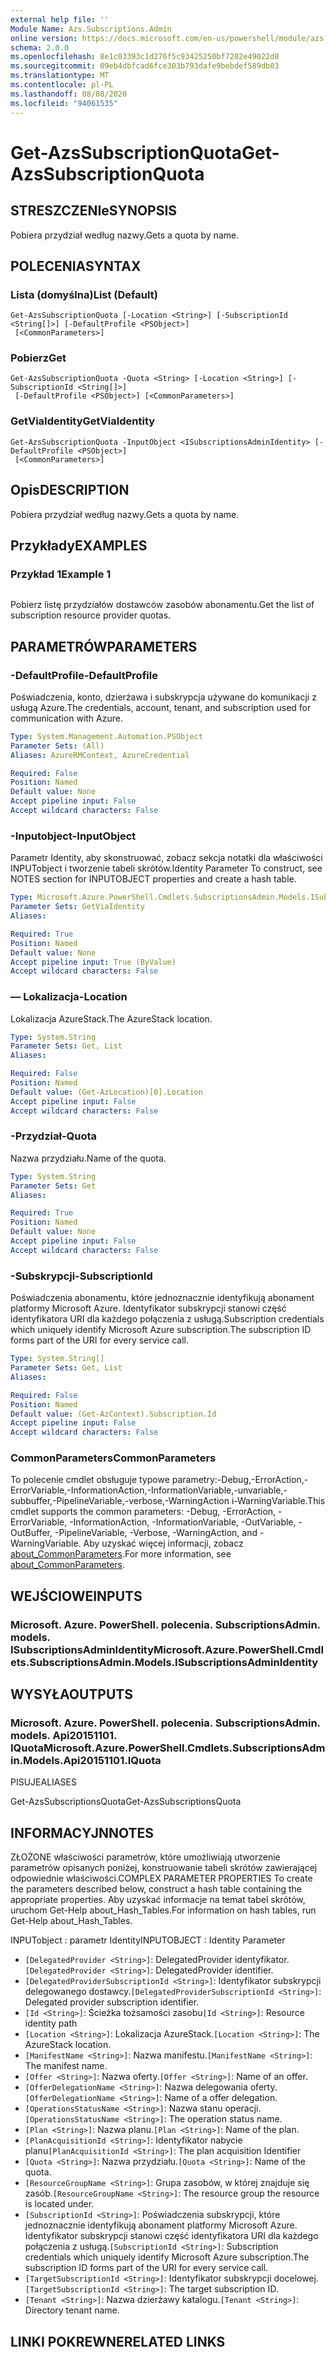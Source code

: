 ```yaml
---
external help file: ''
Module Name: Azs.Subscriptions.Admin
online version: https://docs.microsoft.com/en-us/powershell/module/azs.subscriptions.admin/get-azssubscriptionquota
schema: 2.0.0
ms.openlocfilehash: 8e1c03393c1d276f5c93425250bf7202e49022d8
ms.sourcegitcommit: 09eb4dbfcad6fce303b793dafe9bebdef589db03
ms.translationtype: MT
ms.contentlocale: pl-PL
ms.lasthandoff: 08/08/2020
ms.locfileid: "94061535"
---
```

# <span data-ttu-id="18871-101">Get-AzsSubscriptionQuota</span><span class="sxs-lookup"><span data-stu-id="18871-101">Get-AzsSubscriptionQuota</span></span>

## <span data-ttu-id="18871-102">STRESZCZENIe</span><span class="sxs-lookup"><span data-stu-id="18871-102">SYNOPSIS</span></span>
<span data-ttu-id="18871-103">Pobiera przydział według nazwy.</span><span class="sxs-lookup"><span data-stu-id="18871-103">Gets a quota by name.</span></span>

## <span data-ttu-id="18871-104">POLECENIA</span><span class="sxs-lookup"><span data-stu-id="18871-104">SYNTAX</span></span>

### <span data-ttu-id="18871-105">Lista (domyślna)</span><span class="sxs-lookup"><span data-stu-id="18871-105">List (Default)</span></span>
```
Get-AzsSubscriptionQuota [-Location <String>] [-SubscriptionId <String[]>] [-DefaultProfile <PSObject>]
 [<CommonParameters>]
```

### <span data-ttu-id="18871-106">Pobierz</span><span class="sxs-lookup"><span data-stu-id="18871-106">Get</span></span>
```
Get-AzsSubscriptionQuota -Quota <String> [-Location <String>] [-SubscriptionId <String[]>]
 [-DefaultProfile <PSObject>] [<CommonParameters>]
```

### <span data-ttu-id="18871-107">GetViaIdentity</span><span class="sxs-lookup"><span data-stu-id="18871-107">GetViaIdentity</span></span>
```
Get-AzsSubscriptionQuota -InputObject <ISubscriptionsAdminIdentity> [-DefaultProfile <PSObject>]
 [<CommonParameters>]
```

## <span data-ttu-id="18871-108">Opis</span><span class="sxs-lookup"><span data-stu-id="18871-108">DESCRIPTION</span></span>
<span data-ttu-id="18871-109">Pobiera przydział według nazwy.</span><span class="sxs-lookup"><span data-stu-id="18871-109">Gets a quota by name.</span></span>

## <span data-ttu-id="18871-110">Przykłady</span><span class="sxs-lookup"><span data-stu-id="18871-110">EXAMPLES</span></span>

### <span data-ttu-id="18871-111">Przykład 1</span><span class="sxs-lookup"><span data-stu-id="18871-111">Example 1</span></span>
```powershell

```

<span data-ttu-id="18871-112">Pobierz listę przydziałów dostawców zasobów abonamentu.</span><span class="sxs-lookup"><span data-stu-id="18871-112">Get the list of subscription resource provider quotas.</span></span>

## <span data-ttu-id="18871-113">PARAMETRÓW</span><span class="sxs-lookup"><span data-stu-id="18871-113">PARAMETERS</span></span>

### <span data-ttu-id="18871-114">-DefaultProfile</span><span class="sxs-lookup"><span data-stu-id="18871-114">-DefaultProfile</span></span>
<span data-ttu-id="18871-115">Poświadczenia, konto, dzierżawa i subskrypcja używane do komunikacji z usługą Azure.</span><span class="sxs-lookup"><span data-stu-id="18871-115">The credentials, account, tenant, and subscription used for communication with Azure.</span></span>

```yaml
Type: System.Management.Automation.PSObject
Parameter Sets: (All)
Aliases: AzureRMContext, AzureCredential

Required: False
Position: Named
Default value: None
Accept pipeline input: False
Accept wildcard characters: False

```

### <span data-ttu-id="18871-116">-Inputobject</span><span class="sxs-lookup"><span data-stu-id="18871-116">-InputObject</span></span>
<span data-ttu-id="18871-117">Parametr Identity, aby skonstruować, zobacz sekcja notatki dla właściwości INPUTobject i tworzenie tabeli skrótów.</span><span class="sxs-lookup"><span data-stu-id="18871-117">Identity Parameter To construct, see NOTES section for INPUTOBJECT properties and create a hash table.</span></span>

```yaml
Type: Microsoft.Azure.PowerShell.Cmdlets.SubscriptionsAdmin.Models.ISubscriptionsAdminIdentity
Parameter Sets: GetViaIdentity
Aliases:

Required: True
Position: Named
Default value: None
Accept pipeline input: True (ByValue)
Accept wildcard characters: False

```

### <span data-ttu-id="18871-118">— Lokalizacja</span><span class="sxs-lookup"><span data-stu-id="18871-118">-Location</span></span>
<span data-ttu-id="18871-119">Lokalizacja AzureStack.</span><span class="sxs-lookup"><span data-stu-id="18871-119">The AzureStack location.</span></span>

```yaml
Type: System.String
Parameter Sets: Get, List
Aliases:

Required: False
Position: Named
Default value: (Get-AzLocation)[0].Location
Accept pipeline input: False
Accept wildcard characters: False

```

### <span data-ttu-id="18871-120">-Przydział</span><span class="sxs-lookup"><span data-stu-id="18871-120">-Quota</span></span>
<span data-ttu-id="18871-121">Nazwa przydziału.</span><span class="sxs-lookup"><span data-stu-id="18871-121">Name of the quota.</span></span>

```yaml
Type: System.String
Parameter Sets: Get
Aliases:

Required: True
Position: Named
Default value: None
Accept pipeline input: False
Accept wildcard characters: False

```

### <span data-ttu-id="18871-122">-Subskrypcji</span><span class="sxs-lookup"><span data-stu-id="18871-122">-SubscriptionId</span></span>
<span data-ttu-id="18871-123">Poświadczenia abonamentu, które jednoznacznie identyfikują abonament platformy Microsoft Azure. Identyfikator subskrypcji stanowi część identyfikatora URI dla każdego połączenia z usługą.</span><span class="sxs-lookup"><span data-stu-id="18871-123">Subscription credentials which uniquely identify Microsoft Azure subscription.The subscription ID forms part of the URI for every service call.</span></span>

```yaml
Type: System.String[]
Parameter Sets: Get, List
Aliases:

Required: False
Position: Named
Default value: (Get-AzContext).Subscription.Id
Accept pipeline input: False
Accept wildcard characters: False

```

### <span data-ttu-id="18871-124">CommonParameters</span><span class="sxs-lookup"><span data-stu-id="18871-124">CommonParameters</span></span>
<span data-ttu-id="18871-125">To polecenie cmdlet obsługuje typowe parametry:-Debug,-ErrorAction,-ErrorVariable,-InformationAction,-InformationVariable,-unvariable,-subbuffer,-PipelineVariable,-verbose,-WarningAction i-WarningVariable.</span><span class="sxs-lookup"><span data-stu-id="18871-125">This cmdlet supports the common parameters: -Debug, -ErrorAction, -ErrorVariable, -InformationAction, -InformationVariable, -OutVariable, -OutBuffer, -PipelineVariable, -Verbose, -WarningAction, and -WarningVariable.</span></span> <span data-ttu-id="18871-126">Aby uzyskać więcej informacji, zobacz [about_CommonParameters](http://go.microsoft.com/fwlink/?LinkID=113216).</span><span class="sxs-lookup"><span data-stu-id="18871-126">For more information, see [about_CommonParameters](http://go.microsoft.com/fwlink/?LinkID=113216).</span></span>

## <span data-ttu-id="18871-127">WEJŚCIOWE</span><span class="sxs-lookup"><span data-stu-id="18871-127">INPUTS</span></span>

### <span data-ttu-id="18871-128">Microsoft. Azure. PowerShell. polecenia. SubscriptionsAdmin. models. ISubscriptionsAdminIdentity</span><span class="sxs-lookup"><span data-stu-id="18871-128">Microsoft.Azure.PowerShell.Cmdlets.SubscriptionsAdmin.Models.ISubscriptionsAdminIdentity</span></span>

## <span data-ttu-id="18871-129">WYSYŁA</span><span class="sxs-lookup"><span data-stu-id="18871-129">OUTPUTS</span></span>

### <span data-ttu-id="18871-130">Microsoft. Azure. PowerShell. polecenia. SubscriptionsAdmin. models. Api20151101. IQuota</span><span class="sxs-lookup"><span data-stu-id="18871-130">Microsoft.Azure.PowerShell.Cmdlets.SubscriptionsAdmin.Models.Api20151101.IQuota</span></span>

<span data-ttu-id="18871-131">PISUJE</span><span class="sxs-lookup"><span data-stu-id="18871-131">ALIASES</span></span>

<span data-ttu-id="18871-132">Get-AzsSubscriptionsQuota</span><span class="sxs-lookup"><span data-stu-id="18871-132">Get-AzsSubscriptionsQuota</span></span>

## <span data-ttu-id="18871-133">INFORMACYJN</span><span class="sxs-lookup"><span data-stu-id="18871-133">NOTES</span></span>

<span data-ttu-id="18871-134">ZŁOŻONE właściwości parametrów, które umożliwiają utworzenie parametrów opisanych poniżej, konstruowanie tabeli skrótów zawierającej odpowiednie właściwości.</span><span class="sxs-lookup"><span data-stu-id="18871-134">COMPLEX PARAMETER PROPERTIES To create the parameters described below, construct a hash table containing the appropriate properties.</span></span> <span data-ttu-id="18871-135">Aby uzyskać informacje na temat tabel skrótów, uruchom Get-Help about_Hash_Tables.</span><span class="sxs-lookup"><span data-stu-id="18871-135">For information on hash tables, run Get-Help about_Hash_Tables.</span></span>

<span data-ttu-id="18871-136">INPUTobject <ISubscriptionsAdminIdentity> : parametr Identity</span><span class="sxs-lookup"><span data-stu-id="18871-136">INPUTOBJECT <ISubscriptionsAdminIdentity>: Identity Parameter</span></span>
  - <span data-ttu-id="18871-137">`[DelegatedProvider <String>]`: DelegatedProvider identyfikator.</span><span class="sxs-lookup"><span data-stu-id="18871-137">`[DelegatedProvider <String>]`: DelegatedProvider identifier.</span></span>
  - <span data-ttu-id="18871-138">`[DelegatedProviderSubscriptionId <String>]`: Identyfikator subskrypcji delegowanego dostawcy.</span><span class="sxs-lookup"><span data-stu-id="18871-138">`[DelegatedProviderSubscriptionId <String>]`: Delegated provider subscription identifier.</span></span>
  - <span data-ttu-id="18871-139">`[Id <String>]`: Ścieżka tożsamości zasobu</span><span class="sxs-lookup"><span data-stu-id="18871-139">`[Id <String>]`: Resource identity path</span></span>
  - <span data-ttu-id="18871-140">`[Location <String>]`: Lokalizacja AzureStack.</span><span class="sxs-lookup"><span data-stu-id="18871-140">`[Location <String>]`: The AzureStack location.</span></span>
  - <span data-ttu-id="18871-141">`[ManifestName <String>]`: Nazwa manifestu.</span><span class="sxs-lookup"><span data-stu-id="18871-141">`[ManifestName <String>]`: The manifest name.</span></span>
  - <span data-ttu-id="18871-142">`[Offer <String>]`: Nazwa oferty.</span><span class="sxs-lookup"><span data-stu-id="18871-142">`[Offer <String>]`: Name of an offer.</span></span>
  - <span data-ttu-id="18871-143">`[OfferDelegationName <String>]`: Nazwa delegowania oferty.</span><span class="sxs-lookup"><span data-stu-id="18871-143">`[OfferDelegationName <String>]`: Name of a offer delegation.</span></span>
  - <span data-ttu-id="18871-144">`[OperationsStatusName <String>]`: Nazwa stanu operacji.</span><span class="sxs-lookup"><span data-stu-id="18871-144">`[OperationsStatusName <String>]`: The operation status name.</span></span>
  - <span data-ttu-id="18871-145">`[Plan <String>]`: Nazwa planu.</span><span class="sxs-lookup"><span data-stu-id="18871-145">`[Plan <String>]`: Name of the plan.</span></span>
  - <span data-ttu-id="18871-146">`[PlanAcquisitionId <String>]`: Identyfikator nabycie planu</span><span class="sxs-lookup"><span data-stu-id="18871-146">`[PlanAcquisitionId <String>]`: The plan acquisition Identifier</span></span>
  - <span data-ttu-id="18871-147">`[Quota <String>]`: Nazwa przydziału.</span><span class="sxs-lookup"><span data-stu-id="18871-147">`[Quota <String>]`: Name of the quota.</span></span>
  - <span data-ttu-id="18871-148">`[ResourceGroupName <String>]`: Grupa zasobów, w której znajduje się zasób.</span><span class="sxs-lookup"><span data-stu-id="18871-148">`[ResourceGroupName <String>]`: The resource group the resource is located under.</span></span>
  - <span data-ttu-id="18871-149">`[SubscriptionId <String>]`: Poświadczenia subskrypcji, które jednoznacznie identyfikują abonament platformy Microsoft Azure. Identyfikator subskrypcji stanowi część identyfikatora URI dla każdego połączenia z usługą.</span><span class="sxs-lookup"><span data-stu-id="18871-149">`[SubscriptionId <String>]`: Subscription credentials which uniquely identify Microsoft Azure subscription.The subscription ID forms part of the URI for every service call.</span></span>
  - <span data-ttu-id="18871-150">`[TargetSubscriptionId <String>]`: Identyfikator subskrypcji docelowej.</span><span class="sxs-lookup"><span data-stu-id="18871-150">`[TargetSubscriptionId <String>]`: The target subscription ID.</span></span>
  - <span data-ttu-id="18871-151">`[Tenant <String>]`: Nazwa dzierżawy katalogu.</span><span class="sxs-lookup"><span data-stu-id="18871-151">`[Tenant <String>]`: Directory tenant name.</span></span>

## <span data-ttu-id="18871-152">LINKI POKREWNE</span><span class="sxs-lookup"><span data-stu-id="18871-152">RELATED LINKS</span></span>

